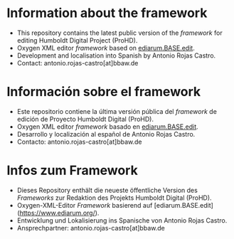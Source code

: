 # Information about the framework

- This repository contains the latest public version of the *framework* for editing Humboldt Digital Project (ProHD).
- Oxygen XML editor *framework* based on [ediarum.BASE.edit](https://www.ediarum.org/).
- Development and localisation into Spanish by Antonio Rojas Castro.
- Contact: antonio.rojas-castro[at]bbaw.de

# Información sobre el framework

- Este repositorio contiene la última versión pública del *framework* de edición de Proyecto Humboldt Digital (ProHD).
- Oxygen XML editor *framework* basado en [ediarum.BASE.edit](https://www.ediarum.org/).
- Desarrollo y localización al español de Antonio Rojas Castro.
- Contacto: antonio.rojas-castro[at]bbaw.de

# Infos zum Framework

- Dieses Repository enthält die neueste öffentliche Version des *Frameworks* zur Redaktion des Projekts Humboldt Digital (ProHD).
- Oxygen-XML-Editor *Framework* basierend auf [ediarum.BASE.edit] (https://www.ediarum.org/).
- Entwicklung und Lokalisierung ins Spanische von Antonio Rojas Castro.
- Ansprechpartner: antonio.rojas-castro[at]bbaw.de

